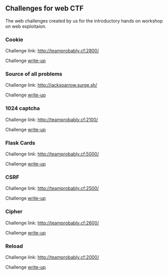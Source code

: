 ## Challenges for web CTF

The web challenges created by us for the introductory hands on workshop on web exploitaion.

### Cookie

Challenge link: http://teamprobably.cf:2800/

Challenge [write-up](./write-ups/cookie.md)

### Source of all problems

Challenge link: http://jacksparrow.surge.sh/

Challenge [write-up](./write-ups/source.md)

### 1024 captcha

Challenge link: http://teamprobably.cf:2100/

Challenge [write-up](./write-ups/captcha.md)

### Flask Cards

Challenge link: http://teamprobably.cf:5000/

Challenge [write-up](./write-ups/ninja.md)


### CSRF

Challenge link: http://teamprobably.cf:2500/

Challenge [write-up](./write-ups/csrf.md)

### Cipher

Challenge link: http://teamprobably.cf:2600/

Challenge [write-up](./write-ups/cipher.md)

### Reload

Challenge link: http://teamprobably.cf:2000/

Challenge [write-up](./write-ups/reload.md)
